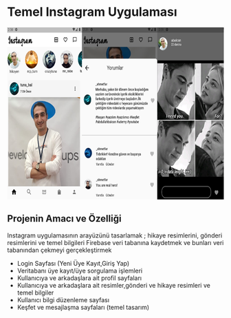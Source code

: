  # Temel Instagram Uygulaması

<img src="mian.png" height="400">
 
 ## Projenin Amacı ve Özelliği
 Instagram uygulamasının arayüzünü tasarlamak ; hikaye resimlerini, gönderi resimlerini ve temel bilgileri Firebase veri tabanına kaydetmek ve bunları veri tabanından çekmeyi gerçekleştirmek
 <br>
 <ul>
 <li>Login Sayfası (Yeni Üye Kayıt,Giriş Yap)</li>
 <li>Veritabanı üye kayıt/üye sorgulama işlemleri</li>
 <li>Kullanıcıya ve arkadaşlara ait profil sayfaları</li>
 <li>Kullanıcıya ve arkadaşlara ait resimler,gönderi ve hikaye resimleri ve temel bilgiler</li>
 <li>Kullanıcı bilgi düzenleme sayfası</li>
 <li>Keşfet ve mesajlaşma sayfaları (temel tasarım)</li>
 </ul>
